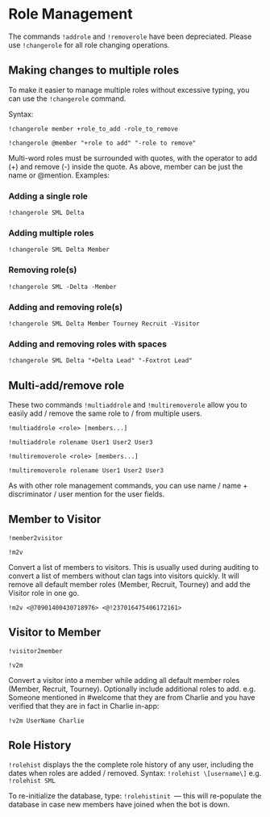 # Role Management

The commands `!addrole` and `!removerole` have been depreciated. Please use `!changerole` for all role changing operations.

## Making changes to multiple roles

To make it easier to manage multiple roles without excessive typing, you can use the `!changerole` command.

Syntax:

`!changerole member +role_to_add -role_to_remove`

`!changerole @member "+role to add" "-role to remove"`

Multi-word roles must be surrounded with quotes, with the operator to add (+) and remove (-) inside the quote. As above, member can be just the name or @mention. Examples:

### Adding a single role

`!changerole SML Delta`

### Adding multiple roles

`!changerole SML Delta Member`

### Removing role(s)

`!changerole SML -Delta -Member`

### Adding and removing role(s)

`!changerole SML Delta Member Tourney Recruit -Visitor`

### Adding and removing roles with spaces

`!changerole SML Delta "+Delta Lead" "-Foxtrot Lead"`


## Multi-add/remove role

These two commands `!multiaddrole` and `!multiremoverole` allow you to easily add / remove the same role to / from multiple users.

`!multiaddrole <role> [members...]`

`!multiaddrole rolename User1 User2 User3`

`!multiremoverole <role> [members...]`

`!multiremoverole rolename User1 User2 User3`

As with other role management commands, you can use name / name + discriminator / user mention for the user fields.

## Member to Visitor

`!member2visitor`

`!m2v`

Convert a list of members to visitors. This is usually used during auditing to convert a list of members without clan tags into visitors quickly. It will remove all default member roles (Member, Recruit, Tourney) and add the Visitor role in one go.

`!m2v <@70901400430718976> <@!237016475406172161>`

## Visitor to Member

`!visitor2member`

`!v2m`

Convert a visitor into a member while adding all default member roles (Member, Recruit, Tourney). Optionally include additional roles to add. e.g. Someone mentioned in #welcome that they are from Charlie and you have verified that they are in fact in Charlie in-app:

`!v2m UserName Charlie`



## Role History

`!rolehist` displays the the complete role history of any user, including the dates when roles are added / removed. Syntax: `!rolehist \[username\]` e.g. `!rolehist SML`

To re-initialize the database, type: `!rolehistinit `— this will re-populate the database in case new members have joined when the bot is down.
